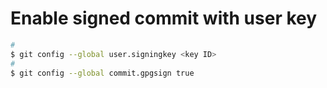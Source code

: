 # Enable signed commit with user key

```bash
#
$ git config --global user.signingkey <key ID>
#
$ git config --global commit.gpgsign true
```
